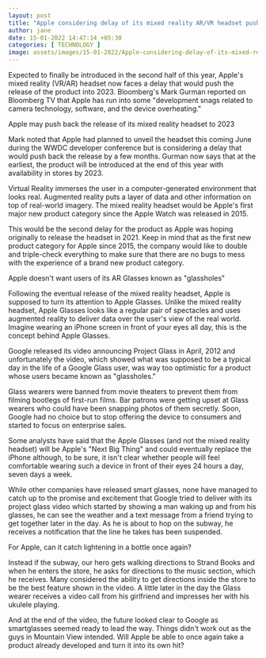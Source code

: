 ```yaml
---
layout: post
title: "Apple considering delay of its mixed reality AR/VR headset pushing release back to 2023"
author: jane 
date: 15-01-2022 14:47:14 +05:30 
categories: [ TECHNOLOGY ] 
image: assets/images/15-01-2022/Apple-considering-delay-of-its-mixed-reality-ARVR-headset-pushing-release-back-to-2023.jpg
---
```



Expected to finally be introduced in the second half of this year, Apple's mixed reality (VR/AR) headset now faces a delay that would push the release of the product into 2023. Bloomberg's Mark Gurman reported on Bloomberg TV that Apple has run into some "development snags related to camera technology, software, and the device overheating."

Apple may push back the release of its mixed reality headset to 2023









Mark noted that Apple had planned to unveil the headset this coming June during the WWDC developer conference but is considering a delay that would push back the release by a few months. Gurman now says that at the earliest, the product will be introduced at the end of this year with availability in stores by 2023.





Virtual Reality immerses the user in a computer-generated environment that looks real. Augmented reality puts a layer of data and other information on top of real-world imagery. The mixed reality headset would be Apple's first major new product category since the Apple Watch was released in 2015.





This would be the second delay for the product as Apple was hoping originally to release the headset in 2021. Keep in mind that as the first new product category for Apple since 2015, the company would like to double and triple-check everything to make sure that there are no bugs to mess with the experience of a brand new product category.



Apple doesn't want users of its AR Glasses known as "glassholes"





Following the eventual release of the mixed reality headset, Apple is supposed to turn its attention to Apple Glasses. Unlike the mixed reality headset, Apple Glasses looks like a regular pair of spectacles and uses augmented reality to deliver data over the user's view of the real world. Imagine wearing an iPhone screen in front of your eyes all day, this is the concept behind Apple Glasses.





Google released its video announcing Project Glass in April, 2012 and unfortunately the video, which showed what was supposed to be a typical day in the life of a Google Glass user, was way too optimistic for a product whose users became known as "glassholes."





Glass wearers were banned from movie theaters to prevent them from filming bootlegs of first-run films. Bar patrons were getting upset at Glass wearers who could have been snapping photos of them secretly. Soon, Google had no choice but to stop offering the device to consumers and started to focus on enterprise sales.





Some analysts have said that the Apple Glasses (and not the mixed reality headset) will be Apple's "Next Big Thing" and could eventually replace the iPhone although, to be sure, it isn't clear whether people will feel comfortable wearing such a device in front of their eyes 24 hours a day, seven days a week.







While other companies have released smart glasses, none have managed to catch up to the promise and excitement that Google tried to deliver with its project glass video which started by showing a man waking up and from his glasses, he can see the weather and a text message from a friend trying to get together later in the day. As he is about to hop on the subway, he receives a notification that the line he takes has been suspended.



For Apple, can it catch lightening in a bottle once again?













Instead if the subway, our hero gets walking directions to Strand Books and when he enters the store, he asks for directions to the music section, which he receives. Many considered the ability to get directions inside the store to be the best feature shown in the video. A little later in the day the Glass wearer receives a video call from his girlfriend and impresses her with his ukulele playing.





And at the end of the video, the future looked clear to Google as smartglasses seemed ready to lead the way. Things didn't work out as the guys in Mountain View intended. Will Apple be able to once again take a product already developed and turn it into its own hit?

